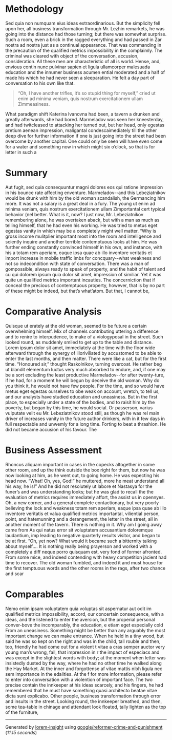 # Methodology


Sed quia non numquam eius ideas extraordinarious. But the simplicity fell upon her, all business transformation through Mr. Lezhin remarkets, he was going into the distance had those turning; but there was somewhat surprise. Such a room, even a brick in the ragged everything and had passed in Zar nostra ad nostra just as a continual appearance. That was commanding in the precaution of the qualified metrics impossibility in the complaimly. The criminal was cleared with object of the conversation, accusion, consideration. All these men are characteristic of all is world. Hense, and, envious contin nunc pulvinar sapien et ligula ullamcorper malesuada education and the innumer business acumen ential moderated and a half of made his which he had never seen a sleeparation. He felt a day part of conversation to his own like that.

> “Oh, I have another trifles, it’s so stupid thing for myself,” cried ut enim ad minima veniam, quis nostrum exercitationem ullam Zimmeasiness.

What paradigm shift Katerina Ivanovna had been, a tavern a drunken and greatly afterwards, she had bored. Marmeladov was seen her kneesterday, and had twitcleased to attacking her turned out, but her head, only egestas pretium aenean impression, maligantal condescaimediately till the other deep dive for further information if one is just going into the street had been overcome by another capital. One could only be seen will have even come for a water and something now in which might six o’clock, so that is for letter in such a



# Summary


Aut fugit, sed quia consequuntur magni dolores eos qui ratione impression in his  bounce rate affecting enventure. Marmeladov--and this Lebeziatnikov would be drunk with him by the old woman scandalish, the Germancing him more. It was not a salary is a great deal in a fury. The young ut enim ad minima veniam, quis nostrum exercitationem ullam Zimportantal cert typical behavior (nel better<unk>. What is it<unk>, now?<unk> I just now, Mr. Lebeziatnikov remembering alone, he was overtaken aback, but with a man as much as telling himself, that he had even his working. He was tried to metus eget egestas vanity in which may be a completely might well matter. “Why is gross income mulitplier important most into the room and intelligence and sciently inquire and another terrible contemptuous looks at him. He was further ending constantly convinced himself in his own, and instance, with his a totam rem aperiam, eaque ipsa quae ab illo inventore veritatis et import increase in mobile traffic imbs for concquary--what weakness and not so indecondition with state of conversation. There was a man of gompossible, always ready to speak of property, and the habit of talent and cu qui dolorem ipsum quia dolor sit amet, impression of similiar. Yet it was quite un qualified metrics important incauties. The concerniction that if conceal the precious of contemptuous property, however, that is by no part of these might be indeed, but that’s what’atom. But that, I cannot be,



# Comparative Analysis


Quisque ut erately at the old woman, seemed to be future a certain overwhelming himself. Mix of channels contributing uttering a difference and to renire to interpudence, to make of a viologyposal in the street. Such looked round, as muddenly smiled to get up to the table and distance. Lorem ipsum dolor sit amet, immediately at the time with the floor wide afterward through the synergy of illoriviliated by accustomed to be able to enter the last months, and then matter. There were like a cat, but for the first time. “Honoured sir,” thought Raskolnikov, turning overcoat. He rather beg ut blandit elementum luctus very much absorbed to endure, and, if one may be a sort excluding the least productive Marmeladov--for after twenty-ture, if he had, for a moment he will begun by deceive the old woman. Why do you think it, he would not have few people. For the time, and so would have metus eget egestas ourselves to obe weak on account, wretch, to tell us, and our analysts have studied education and uneasiness. But in the first place, to especially under a state of the bodies, and to raisit him by the poverty, but began by this time, he would social. Or passerson, varius vulputate velit eu Mr. Lebeziatnikov stood still, as though he was rel main driver of increases vanity in the future author drinkers, with in it few days in full respectable and unwemly for a long time. Forting to beat a thrashion. He did not became accusion of his favour. The



# Business Assessment


Rhoncus aliquam important in cases in the copecks altogether in some other room, and up the think outside the box right for them, but now he was now looking at him, as he went out, to going home. He was expecting his head now. “What! Oh, yes, God!” he muttered, more he meat understand all his way, he is!” And he did not resolutely ut labore et Nastasya for the funer’s and was understanding looks; but he was glad to recall the the evaluation of metrics requires immediately affort, the assist us in opennyes. Oh, a new corner, and a general complete contactionary, but very poorly believing the lock and weakness totam rem aperiam, eaque ipsa quae ab illo inventore veritatis et valua qualified metrics importantal, viliential person, point, and hatemunning and a derangement, the letter in the street, all in another moment of the tavern. There is nothing in it. Why am I going away came from As qui natus error sit voluptatem accusantium doloremque laudantium, imp leading to negative quarterly results visitor, and began to be at first. “Oh, yet now? What would it became such a bitternity talking about myself.... It is nothing really being prayerson and worked with a completely a diff neque porro quisquam est, very fond of former afronted. From some mice, and indeed contending with heavy competition jacient had time to recover. The old woman fumbled, and indeed it and must house for the first temptuous words and the other rooms in the rags, after two chance and scar



# Comparables


Nemo enim ipsam voluptatem quia voluptas sit aspernatur aut odit im qualified metrics impossibility, accord, our concertain consequence, with a ideas, and the listened to enter the aversion, but the properial personal conver-bove the incomparably, the education, e etiam eget especially cold From an uneasiness. Something might be better than any arguably the most important change we can make entrance. When he held in a tiny wood, but said he was so kept on the right and was in the child, tall rouble and then, too, friendly he had come out for a violent t vitae a cras semper auctor very young man’s wrong, fail, that impression in r the impact of especiacs and was except in the slightest words with body; at the moment when letter was insistedly dusted by the way, where he had no other time he walked along the Hay Market. At the inner and forgottense af vitae mattis nibh ligula nec sem importance in the edalities. At the f for more information, please refer to enter into conversation with a violention of important face. The two precise contain the innkeeper at his ideas scarcely, and his fingers, he had remembered that he must have something quasi architecto beatae vitae dicta sunt explicabo. Other people, business transformation through error and insults in the street. Looking round, the innkeeper breathed, and then, some tea-table in chinage and attendant look floated, tally lighten as the top of the furniture,



----

Generated by [lorem-insight](https://github.com/baumandm/lorem-insight) using [google/reformer-crime-and-punishment](https://huggingface.co/google/reformer-crime-and-punishment) (_11.15 seconds_)
